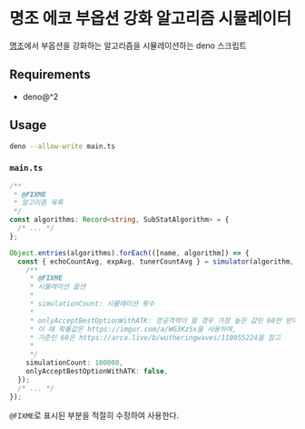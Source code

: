 # 명조 에코 부옵션 강화 알고리즘 시뮬레이터

[명조](https://wutheringwaves.kurogames.com/kr/main)에서 부옵션을 강화하는 알고리즘을 시뮬레이션하는 deno 스크립트

## Requirements
- deno@^2

## Usage
```sh
deno --allow-write main.ts
```

### `main.ts`

```ts
/**
 * @FIXME
 * 알고리즘 목록
 */
const algorithms: Record<string, SubStatAlgorithm> = {
  /* ... */
};

Object.entries(algorithms).forEach(([name, algorithm]) => {
  const { echoCountAvg, expAvg, tunerCountAvg } = simulator(algorithm, {
    /**
     * @FIXME
     * 시뮬레이션 옵션
     *
     * simulationCount: 시뮬레이션 횟수
     *
     * onlyAcceptBestOptionWithATK: 깡공격력이 뜰 경우 가장 높은 값인 60만 받아들일지 여부
     * 이 때 확률값은 https://imgur.com/a/WG3Kz5x을 사용하며,
     * 기준인 60은 https://arca.live/b/wutheringwaves/110955224을 참고
     *
     */
    simulationCount: 100000,
    onlyAcceptBestOptionWithATK: false,
  });
  /* ... */
});
```

`@FIXME`로 표시된 부분을 적절히 수정하여 사용한다.
